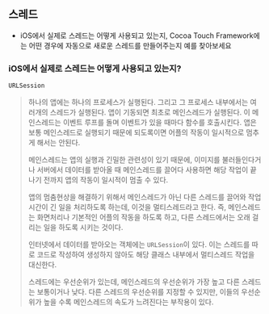 
## 스레드

* iOS에서 실제로 스레드는 어떻게 사용되고 있는지, Cocoa Touch Framework에는 어떤 경우에 자동으로 새로운 스레드를 만들어주는지 예를 찾아보세요


### iOS에서 실제로 스레드는 어떻게 사용되고 있는지?
```swift
URLSession
```
> 하나의 앱에는 하나의 프로세스가 실행된다. 그리고 그 프로세스 내부에서는 여러개의 스레드가 실행된다.
앱이 기동되면 최초로 메인스레드가 실행된다. 이 메인스레드는 이벤트 루프를 돌며 이벤트가 있을 때마다 함수를 호출시킨다.
앱은 보통 메인스레드로 실행되기 때문에 되도록이면 어플의 작동이 일시적으로 멈추게 해서는 안된다.
> 
> 메인스레드는 앱의 실행과 긴밀한 관련성이 있기 때문에, 
이미지를 불러들인다거나 서버에서 데이터를 받아올 때 메인스레드를 끌어다 사용하면
해당 작업이 끝나기 전까지 앱의 작동이 일시적이 멈출 수 있다.
> 
> 앱의 멈춤현상을 해결하기 위해서 메인스레드가 아닌 다른 스레드를 끌어와 작업시간이 긴 일을 처리하도록 하는데,
이것을 멀티스레드라고 한다. 즉, 메인스레드는 화면처리나 기본적인 어플의 작동을 하도록 하고,
다른 스레드에서는 오래 걸리는 일을 하도록 시키는 것이다.
> 
> 인터넷에서 데이터를 받아오는 객체에는 `URLSession`이 있다. 
이는 스레드를 따로 코드로 작성하여 생성하지 않아도 해당 클래스 내부에서 멀티스레드 작업을 대신한다.
> 
> 스레드에는 우선순위가 있는데, 메인스레드의 우선순위가 가장 높고 다른 스레드는 보통이거나 낮다.
다른 스레드의 우선순위를 지정할 수 있지만, 이들의 우선순위가 높을 수록 메인스레드의 속도가 느려진다는 부작용이 있다.
